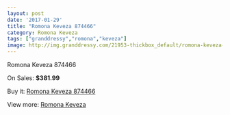```yaml
---
layout: post
date: '2017-01-29'
title: "Romona Keveza 874466"
category: Romona Keveza
tags: ["granddressy","romona","keveza"]
image: http://img.granddressy.com/21953-thickbox_default/romona-keveza-874466.jpg
---
```

Romona Keveza 874466

On Sales: **$381.99**
<a href="https://www.granddressy.com/en/romona-keveza/20902-romona-keveza-874466.html"><amp-img layout="responsive" width="600" height="600" src="//img.granddressy.com/21953-thickbox_default/romona-keveza-874466.jpg" alt="Romona Keveza 874466 0" /></a>

Buy it: [Romona Keveza 874466](https://www.granddressy.com/en/romona-keveza/20902-romona-keveza-874466.html "Romona Keveza 874466")

View more: [Romona Keveza](https://www.granddressy.com/en/103-romona-keveza "Romona Keveza")